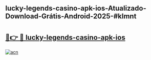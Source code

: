 ## lucky-legends-casino-apk-ios-Atualizado-Download-Grátis-Android-2025-#klmnt

# <h2><a href="https://ainizakaria.my?title=lucky-legends-casino-apk-ios&ref=20M">🔗👉 🔴 lucky-legends-casino-apk-ios</a></h2>

[![acn](https://github.com/user-attachments/assets/0f9c940e-d8b0-45ae-aac7-cd30a18b3e1c)](https://ainizakaria.my?title=lucky-legends-casino-apk-ios&ref=20M)

